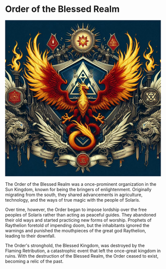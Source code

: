 # Order of the Blessed Realm
![order of the blessed realm](../../assets/Order-of-the-Blessed-realm.jpg)

The Order of the Blessed Realm was a once-prominent organization in the Sun Kingdom, known for being the bringers of enlightenment. Originally migrating from the south, they shared advancements in agriculture, technology, and the ways of true magic with the people of Solaris.

Over time, however, the Order began to impose lordship over the free peoples of Solaris rather than acting as peaceful guides. They abandoned their old ways and started practicing new forms of worship. Prophets of Raythelion foretold of impending doom, but the inhabitants ignored the warnings and punished the mouthpieces of the great god Raythelion, leading to their downfall.

The Order's stronghold, the Blessed Kingdom, was destroyed by the Flaming Retribution, a catastrophic event that left the once-great kingdom in ruins. With the destruction of the Blessed Realm, the Order ceased to exist, becoming a relic of the past.
